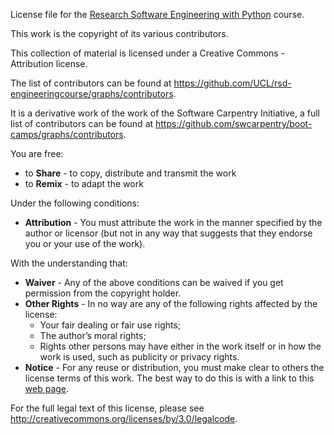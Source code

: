 License file for the [Research Software Engineering with Python](http://development.rc.ucl.ac.uk/training/engineering/) course.

This work is the copyright of its various contributors. 

This collection of material is licensed under a Creative Commons - Attribution license. 

The list of contributors can be found at https://github.com/UCL/rsd-engineeringcourse/graphs/contributors.

It is a derivative work of the work of the Software Carpentry Initiative, 
a full list of contributors can be found at https://github.com/swcarpentry/boot-camps/graphs/contributors. 

You are free:

- to **Share** - to copy, distribute and transmit the work
- to **Remix** - to adapt the work

Under the following conditions:

- **Attribution** - You must attribute the work in the manner specified by the
  author or licensor (but not in any way that suggests that they endorse you or
  your use of the work).

With the understanding that:

- **Waiver** - Any of the above conditions can be waived if you get permission
  from the copyright holder.
- **Other Rights** - In no way are any of the following rights affected by the
  license:
  - Your fair dealing or fair use rights;
  - The author’s moral rights;
  - Rights other persons may have either in the work itself or in how the work
    is used, such as publicity or privacy rights.
- **Notice** - For any reuse or distribution, you must make clear to others the
  license terms of this work. The best way to do this is with a link to this
  [web page](http://creativecommons.org/licenses/by/3.0/).

For the full legal text of this license, please see
http://creativecommons.org/licenses/by/3.0/legalcode.